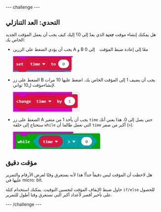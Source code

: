 \--- challenge \---

## التحدي: العد التنازلي

هل يمكنك إنشاء موقت **جديد** الذي يعدّ إلى 0؟ إليك كيف يجب أن يعمل المؤقت الجديد الخاص بك:

+ يجب أن يؤدي الضغط على الزرين A و B معًا إلى إعادة ضبط المؤقت ` ` إلى 0
    
    ![لقطة الشاشة](images/clock-challenge-1.png)

+ الضغط على زر B يجب أن يضيف 1 إلى المؤقت الخاص بك. اضغط عليها 10 مرات لإنشاءمؤقت ل10 ثواني.
    
    ![لقطة الشاشة](images/clock-challenge-2.png)

+ الضغط على زر A يجب أن يأخذ 1 من متغير `time` حتى يصل إلى 0. هذا يعني أنك ستحتاج إلى حلقة `while` التي تعمل طالما أن `time` أكبر من صفر (`>`).
    
    ![لقطة الشاشة](images/clock-challenge-3.png)

## مؤقت دقيق

هل لاحظت أن المؤقت ليس دقيقاً جداً! هذا لأنه يستغرق وقتًا لعرض الأرقام والتمرير عليها في micro: bit.

حاول ضبط الإيقاف المؤقت لتحسين التوقيت. يمكنك استخدام كتلة `if/else` للحصول على تأخير أقصر لأعداد أكبر التي تستغرق وقتا أطول للتمرير.

\--- /challenge \---